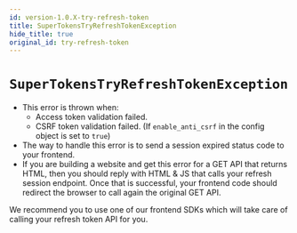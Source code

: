 ```yaml
---
id: version-1.0.X-try-refresh-token
title: SuperTokensTryRefreshTokenException
hide_title: true
original_id: try-refresh-token
---
```


# ```SuperTokensTryRefreshTokenException```

- This error is thrown when:
    - Access token validation failed.
    - CSRF token validation failed. (If `enable_anti_csrf` in the config object is set to `true`)
- The way to handle this error is to send a session expired status code to your frontend.
- If you are building a website and get this error for a GET API that returns HTML, then you should reply with HTML & JS that calls your refresh session endpoint. Once that is successful, your frontend code should redirect the browser to call again the original GET API.

<div class="specialNote" style="margin-bottom: 20px">
We recommend you to use one of our frontend SDKs which will take care of calling your refresh token API for you.
</div>